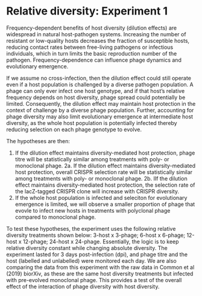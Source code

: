 # Relative diversity: Experiment 1

Frequency-dependent benefits of host diversity (dilution effects) are widespread in natural host-pathogen systems. Increasing the number of resistant or low-quality hosts decreases the fraction of susceptible hosts, reducing contact rates between free-living pathogens or infectious individuals, which in turn limits the basic reproduction number of the pathogen. Frequency-dependence can influence phage dynamics and evolutionary emergence.

If we assume no cross-infection, then the dilution effect could still operate even if a host population is challenged by a diverse pathogen population. A phage can only ever infect one host genotype, and if that host’s relative frequency depends on host diversity, phage spread could potentially be limited. Consequently, the dilution effect may maintain host protection in the context of challenge by a diverse phage population. Further, accounting for phage diversity may also limit evolutionary emergence at intermediate host diversity, as the whole host population is potentially infected thereby reducing selection on each phage genotype to evolve.  

The hypotheses are then:
1. If the dilution effect maintains diversity-mediated host protection, phage titre will be statistically similar among treatments with poly- or monoclonal phage.
2a. If the dilution effect maintains diversity-mediated host protection, overall CRISPR selection rate will be statistically similar among treatments with poly- or monoclonal phage.
2b. IIf the dilution effect maintains diversity-mediated host protection, the selection rate of the lacZ-tagged CRISPR clone will increase with CRISPR diversity.
3. If the whole host population is infected and seleciton for evolutionary emergence is limited, we will observe a smaller proportion of phage that evovle to infect new hosts in treatments with polyclonal phage compared to monoclonal phage.

To test these hypotheses, the experiment uses the following relative diversity treatments shown below: 3-host x 3-phage; 6-host x 6-phage; 12-host x 12-phage; 24-host x 24-phage. Essentially, the logic is to keep relative diversity constant while changing absolute diversity. The experiment lasted for 3 days post-infection (dpi), and phage titre and the host (labelled and unlabelled) were monitored each day. We are also comparing the data from this experiment with the raw data in Common et al (2019) biorXiv, as these are the same host diversity treatments but infected with pre-evolved monoclonal phage. This provides a test of the overall effect of the interaction of phage diversity with host diversity. 
